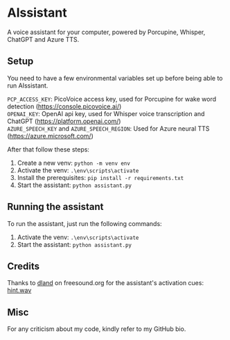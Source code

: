 # AIssistant
A voice assistant for your computer, powered by Porcupine, Whisper, ChatGPT and Azure TTS.

## Setup
You need to have a few environmental variables set up before being able to run AIssistant.

`PCP_ACCESS_KEY`: PicoVoice access key, used for Porcupine for wake word detection (https://console.picovoice.ai/)  
`OPENAI_KEY`: OpenAI api key, used for Whisper voice transcription and ChatGPT (https://platform.openai.com/)  
`AZURE_SPEECH_KEY` and `AZURE_SPEECH_REGION`: Used for Azure neural TTS (https://azure.microsoft.com/)  

After that follow these steps:
1. Create a new venv: `python -m venv env`
2. Activate the venv: `.\env\scripts\activate`
3. Install the prerequisites: `pip install -r requirements.txt`
4. Start the assistant: `python assistant.py`

## Running the assistant
To run the assistant, just run the following commands:

1. Activate the venv: `.\env\scripts\activate`
2. Start the assistant: `python assistant.py`

## Credits
Thanks to [dland](https://freesound.org/people/dland) on freesound.org for the assistant's activation cues: [hint.wav](https://freesound.org/people/dland/sounds/320181/)

## Misc
For any criticism about my code, kindly refer to my GitHub bio.

